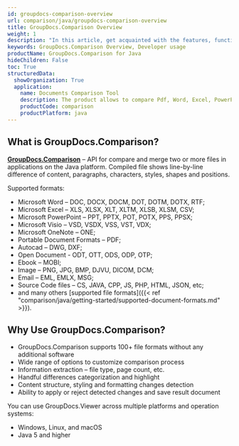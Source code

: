 ```yaml
---
id: groupdocs-comparison-overview
url: comparison/java/groupdocs-comparison-overview
title: GroupDocs.Comparison Overview
weight: 1
description: "In this article, get acquainted with the features, functions, supported file formats and developer usage of GroupDocs.Comparison for Java — API to compare two or more files and get the difference between them."
keywords: GroupDocs.Comparison Overview, Developer usage
productName: GroupDocs.Comparison for Java
hideChildren: False
toc: True
structuredData:
  showOrganization: True
  application:
    name: Documents Comparison Tool
    description: The product allows to compare Pdf, Word, Excel, PowerPoint, AutoCad, Image, Code and much more file formats. Comparison API also supports accepting or rejecting changes, extracting document information and generating comparison report
    productCode: comparison
    productPlatform: java
---
```


## What is GroupDocs.Comparison?

**[GroupDocs.Comparison](https://products.groupdocs.com/comparison/java)** – API for compare and merge two or more files in applications on the Java platform. Compiled file shows line-by-line difference of content, paragraphs, characters, styles, shapes and positions.

Supported formats:

- Microsoft Word – DOC, DOCX, DOCM, DOT, DOTM, DOTX, RTF;
- Microsoft Excel – XLS, XLSX, XLT, XLTM, XLSB, XLSM, CSV;
- Microsoft PowerPoint – PPT, PPTX, POT, POTX, PPS, PPSX;
- Microsoft Visio – VSD, VSDX, VSS, VST, VDX;
- Microsoft OneNote – ONE;
- Portable Document Formats – PDF;
- Autocad – DWG, DXF;
- Open Document - ODT, OTT, ODS, ODP, OTP;
- Ebook – MOBI;
- Image – PNG, JPG, BMP, DJVU, DICOM, DCM;
- Email – EML, EMLX, MSG;
- Source Code files – CS, JAVA, CPP, JS, PHP, HTML, JSON, etc;
- and many others [supported file formats]({{< ref "comparison/java/getting-started/supported-document-formats.md" >}}).

## Why Use GroupDocs.Comparison?

- GroupDocs.Comparison supports 100+ file formats without any additional software
- Wide range of options to customize comparison process
- Information extraction – file type, page count, etc.
- Handful differences categorization and highlight
- Content structure, styling and formatting changes detection
- Ability to apply or reject detected changes and save result document 

You can use GroupDocs.Viewer across multiple platforms and operation systems:

* Windows, Linux, and macOS
* Java 5 and higher
